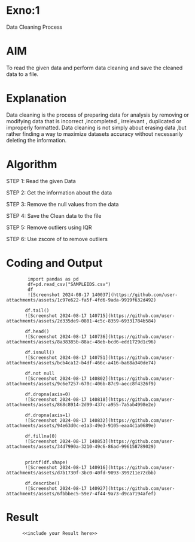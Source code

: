 # Exno:1
Data Cleaning Process

# AIM
To read the given data and perform data cleaning and save the cleaned data to a file.

# Explanation
Data cleaning is the process of preparing data for analysis by removing or modifying data that is incorrect ,incompleted , irrelevant , duplicated or improperly formatted. Data cleaning is not simply about erasing data ,but rather finding a way to maximize datasets accuracy without necessarily deleting the information.

# Algorithm
STEP 1: Read the given Data

STEP 2: Get the information about the data

STEP 3: Remove the null values from the data

STEP 4: Save the Clean data to the file

STEP 5: Remove outliers using IQR

STEP 6: Use zscore of to remove outliers

# Coding and Output
            import pandas as pd
            df=pd.read_csv("SAMPLEIDS.csv")
            df
            ![Screenshot 2024-08-17 140037](https://github.com/user-attachments/assets/1c97e622-fa5f-4fd6-9ada-9919f632d492)

           df.tail()
           ![Screenshot 2024-08-17 140715](https://github.com/user-attachments/assets/2d335de9-0801-4c5c-8359-69331784b584)

           df.head()
           ![Screenshot 2024-08-17 140736](https://github.com/user-attachments/assets/8a38385b-88ac-48eb-bcd6-edd1729d1c96)

           df.isnull()
           ![Screenshot 2024-08-17 140751](https://github.com/user-attachments/assets/bcb4ca12-b4df-466c-a416-ba68a340de74)

           df.not null
           ![Screenshot 2024-08-17 140802](https://github.com/user-attachments/assets/9c6e7257-670c-406b-87c9-aecc8f4326f9)

           df.dropna(axis=0)
           ![Screenshot 2024-08-17 140818](https://github.com/user-attachments/assets/868c8914-2d99-437c-a955-7a5ab4998e2e)

           df.dropna(axis=1)
           ![Screenshot 2024-08-17 140832](https://github.com/user-attachments/assets/94e63d0c-e1a3-49e3-9105-eaa4c1a0689e)

           df.fillna(0)
           ![Screenshot 2024-08-17 140853](https://github.com/user-attachments/assets/34d7990a-3210-49c6-86ad-996158789029)

           
           printf(df.shape)
           ![Screenshot 2024-08-17 140916](https://github.com/user-attachments/assets/d7b1730f-3bc0-40fd-9093-399211e72cbb)

           df.describe()
           ![Screenshot 2024-08-17 140927](https://github.com/user-attachments/assets/6fbbbec5-59e7-4f44-9a73-d9ca7194afef)

# Result
          <<include your Result here>>
